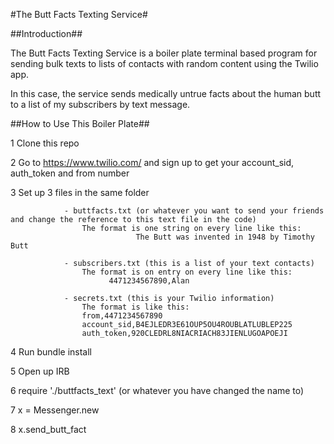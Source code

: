 #The Butt Facts Texting Service# 

##Introduction##

The Butt Facts Texting Service is a boiler plate terminal based program for sending bulk texts to lists of contacts with random content using the Twilio app.

In this case, the service sends medically untrue facts about the human butt to a list of my subscribers by text message.

##How to Use This Boiler Plate##

1 Clone this repo

2 Go to https://www.twilio.com/ and sign up to get your account_sid,    auth_token and from number

3 Set up 3 files in the same folder

                - buttfacts.txt (or whatever you want to send your friends and change the reference to this text file in the code)
                    The format is one string on every line like this:
                                The Butt was invented in 1948 by Timothy Butt

                - subscribers.txt (this is a list of your text contacts)
                    The format is on entry on every line like this:
                          4471234567890,Alan

                - secrets.txt (this is your Twilio information)
                    The format is like this:
                    from,4471234567890
                    account_sid,B4EJLEDR3E61OUP5OU4ROUBLATLUBLEP225
                    auth_token,920CLEDRL8NIACRIACH83JIENLUGOAPOEJI

4 Run bundle install

5 Open up IRB

6 require './buttfacts_text' (or whatever you have changed the name to)

7 x = Messenger.new

8 x.send_butt_fact
